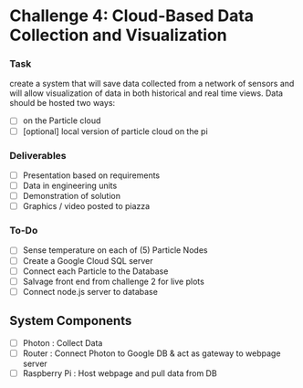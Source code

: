 # Challenge 4: Cloud-Based Data Collection and Visualization

### Task
create a system that will save data collected from a network of sensors and will allow visualization of data in both historical and real time views. Data should be hosted two ways: 
- [ ] on the Particle cloud  
- [ ] [optional] local version of particle cloud on the pi

### Deliverables
- [ ] Presentation based on requirements
- [ ] Data in engineering units
- [ ] Demonstration of solution 
- [ ] Graphics / video posted to piazza

### To-Do
- [ ] Sense temperature on each of (5) Particle Nodes
- [ ] Create a Google Cloud SQL server 
- [ ] Connect each Particle to the Database
- [ ] Salvage front end from challenge 2 for live plots
- [ ] Connect node.js server to database 

## System Components
- [ ] Photon        : Collect Data
- [ ] Router        : Connect Photon to Google DB & act as gateway to webpage server
- [ ] Raspberry Pi  : Host webpage and pull data from DB
